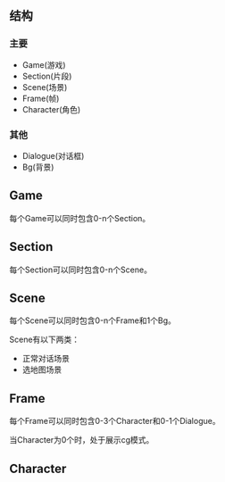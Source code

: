 ## 结构

### 主要

* Game(游戏)
* Section(片段)
* Scene(场景)
* Frame(帧)
* Character(角色)

### 其他

* Dialogue(对话框)
* Bg(背景)

## Game

每个Game可以同时包含0-n个Section。

## Section

每个Section可以同时包含0-n个Scene。

## Scene

每个Scene可以同时包含0-n个Frame和1个Bg。

Scene有以下两类：

* 正常对话场景
* 选地图场景

## Frame

每个Frame可以同时包含0-3个Character和0-1个Dialogue。

当Character为0个时，处于展示cg模式。

## Character